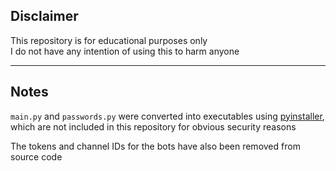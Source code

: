## Disclaimer
This repository is for educational purposes only  
I do not have any intention of using this to harm anyone

---

## Notes
`main.py` and `passwords.py` were converted into executables using [pyinstaller](https://pypi.org/project/pyinstaller/), which are not included in this repository for obvious security reasons

The tokens and channel IDs for the bots have also been removed from source code
